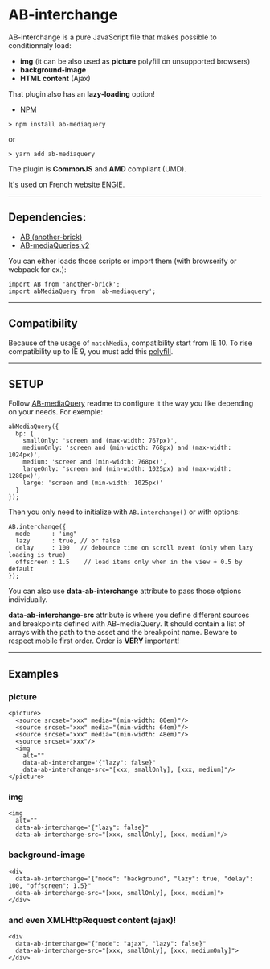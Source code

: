# AB-interchange

AB-interchange is a pure JavaScript file that makes possible to conditionnaly load:

- **img** (it can be also used as **picture** polyfill on unsupported browsers)
- **background-image**
- **HTML content** (Ajax)

That plugin also has an **lazy-loading** option!

- [NPM](https://www.npmjs.com/package/ab-interchange)

```
> npm install ab-mediaquery
```
or
```
> yarn add ab-mediaquery
```

The plugin is **CommonJS** and **AMD** compliant (UMD).

It's used on French website [ENGIE](https://particuliers.engie.fr/).

---

## Dependencies:

- [AB (another-brick)](https://www.npmjs.com/package/ab-mediaquery)
- [AB-mediaQueries v2](https://www.npmjs.com/package/ab-mediaquery)

You can either loads those scripts or import them (with browserify or webpack for ex.):
```
import AB from 'another-brick';
import abMediaQuery from 'ab-mediaquery';
```

---

## Compatibility

Because of the usage of `matchMedia`, compatibility start from IE 10. To rise compatibility up to IE 9, you must add this [polyfill](https://github.com/paulirish/matchMedia.js/).

---

## SETUP

Follow [AB-mediaQuery](https://www.npmjs.com/package/ab-mediaquery) readme to configure it the way you like depending on your needs. For exemple:

```
abMediaQuery({
  bp: {
    smallOnly: 'screen and (max-width: 767px)',
    mediumOnly: 'screen and (min-width: 768px) and (max-width: 1024px)',
    medium: 'screen and (min-width: 768px)',
    largeOnly: 'screen and (min-width: 1025px) and (max-width: 1280px)',
    large: 'screen and (min-width: 1025px)'
  }
});
```

Then you only need to initialize with `AB.interchange()` or with options:

```
AB.interchange({
  mode      : 'img"
  lazy      : true, // or false
  delay     : 100   // debounce time on scroll event (only when lazy loading is true)
  offscreen : 1.5    // load items only when in the view + 0.5 by default
});
```

You can also use **data-ab-interchange** attribute to pass those otpions individually.

**data-ab-interchange-src** attribute is where you define different sources and breakpoints defined with AB-mediaQuery.
It should contain a list of arrays with the path to the asset and the breakpoint name. Beware to respect mobile first order. Order is **VERY** important!

---

## Examples

### **picture**

```
<picture>
  <source srcset="xxx" media="(min-width: 80em)"/>
  <source srcset="xxx" media="(min-width: 64em)"/>
  <source srcset="xxx" media="(min-width: 48em)"/>
  <source srcset="xxx"/>
  <img
    alt=""
    data-ab-interchange='{"lazy": false}"
    data-ab-interchange-src="[xxx, smallOnly], [xxx, medium]"/>
</picture>
```

### **img**

```
<img
  alt=""
  data-ab-interchange='{"lazy": false}"
  data-ab-interchange-src="[xxx, smallOnly], [xxx, medium]"/>
```


### **background-image**

```
<div
  data-ab-interchange='{"mode": "background", "lazy": true, "delay": 100, "offscreen": 1.5}"
  data-ab-interchange-src="[xxx, smallOnly], [xxx, medium]">
</div>
```


### **and even XMLHttpRequest content (ajax)!**

```
<div
  data-ab-interchange="{"mode": "ajax", "lazy": false}"
  data-ab-interchange-src="[xxx, smallOnly], [xxx, mediumOnly]">
</div>
```

